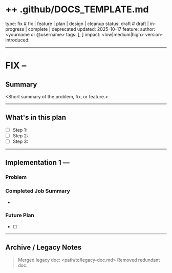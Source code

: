 # ++ .github/DOCS_TEMPLATE.md

type: fix # fix | feature | plan | design | cleanup
status: draft # draft | in-progress | complete | deprecated
updated: 2025-10-17
feature: <feature-area>
author: <yourname or @username>
tags: [<tag1>, <tag2>]
impact: <low|medium|high>
version-introduced: <version>

---

# FIX – <Descriptive Title>

## Summary

<Short summary of the problem, fix, or feature.>

---

## What's in this plan

- [ ] Step 1: <First actionable item>
- [ ] Step 2: <Second actionable item>
- [ ] Step 3: <Third actionable item>

---

## Implementation 1 — <Implementation Title>

### Problem

<Describe the problem or context for this implementation step.>

### Completed Job Summary

- <Bullet points of what was done in this step>

### Future Plan

- [ ] <Planned follow-up or improvement>

---

## Archive / Legacy Notes

> Merged legacy doc: <path/to/legacy-doc.md>
> Removed redundant doc: <reason>

